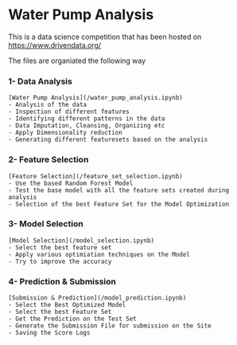 # Water Pump Analysis

This is a data science competition that has been hosted on https://www.drivendata.org/


The files are organiated the following way

### 1- Data Analysis

	
	[Water Pump Analysis](/water_pump_analysis.ipynb)
	- Analysis of the data
	- Inspection of different features
	- Identifying different patterns in the data	
	- Data Imputation, Cleansing, Organizing etc
	- Apply Dimensionality reduction
	- Generating different featuresets based on the analysis
	
	
	
### 2- Feature Selection

	
	[Feature Selection](/feature_set_selection.ipynb)
	- Use the based Random Forest Model
	- Test the base model with all the feature sets created during analysis
	- Selection of the best Feature Set for the Model Optimization
	
	
### 3- Model Selection

	
	[Model Selection](/model_selection.ipynb)
	- Select the best feature set
	- Apply various optimiation techniques on the Model
	- Try to improve the accuracy


### 4- Prediction & Submission

	
	[Submission & Prediction](/model_prediction.ipynb)	
	- Select the Best Optimized Model
	- Select the best Feature Set
	- Get the Prediction on the Test Set
	- Generate the Submission File for submission on the Site
	- Saving the Score Logs
	
	
